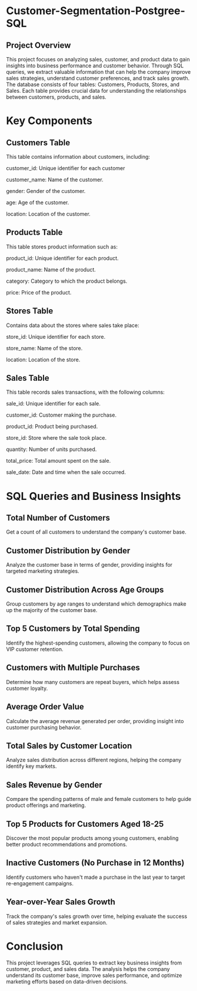 # Customer-Segmentation-Postgree-SQL

## Project Overview

This project focuses on analyzing sales, customer, and product data to gain insights into business performance and customer behavior. Through SQL queries, we extract valuable information that can help the company improve sales strategies, understand customer preferences, and track sales growth. The database consists of four tables: Customers, Products, Stores, and Sales. Each table provides crucial data for understanding the relationships between customers, products, and sales.

# Key Components

## Customers Table

This table contains information about customers, including:

customer_id: Unique identifier for each customer

customer_name: Name of the customer.

gender: Gender of the customer.

age: Age of the customer.

location: Location of the customer.

## Products Table

This table stores product information such as:

product_id: Unique identifier for each product.

product_name: Name of the product.

category: Category to which the product belongs.

price: Price of the product.

## Stores Table

Contains data about the stores where sales take place:

store_id: Unique identifier for each store.

store_name: Name of the store.

location: Location of the store.


## Sales Table

This table records sales transactions, with the following columns:

sale_id: Unique identifier for each sale.

customer_id: Customer making the purchase.

product_id: Product being purchased.

store_id: Store where the sale took place.

quantity: Number of units purchased.

total_price: Total amount spent on the sale.

sale_date: Date and time when the sale occurred.

# SQL Queries and Business Insights

## Total Number of Customers

Get a count of all customers to understand the company's customer base.

## Customer Distribution by Gender

Analyze the customer base in terms of gender, providing insights for targeted marketing strategies.

## Customer Distribution Across Age Groups

Group customers by age ranges to understand which demographics make up the majority of the customer base.

## Top 5 Customers by Total Spending

Identify the highest-spending customers, allowing the company to focus on VIP customer retention.

## Customers with Multiple Purchases

Determine how many customers are repeat buyers, which helps assess customer loyalty.

## Average Order Value

Calculate the average revenue generated per order, providing insight into customer purchasing behavior.

## Total Sales by Customer Location

 Analyze sales distribution across different regions, helping the company identify key markets.

## Sales Revenue by Gender

Compare the spending patterns of male and female customers to help guide product offerings and marketing.

## Top 5 Products for Customers Aged 18-25

Discover the most popular products among young customers, enabling better product recommendations and promotions.

## Inactive Customers (No Purchase in 12 Months)

Identify customers who haven't made a purchase in the last year to target re-engagement campaigns.

## Year-over-Year Sales Growth

Track the company's sales growth over time, helping evaluate the success of sales strategies and market expansion.

# Conclusion

This project leverages SQL queries to extract key business insights from customer, product, and sales data. The analysis helps the company understand its customer base, improve sales performance, and optimize marketing efforts based on data-driven decisions.
